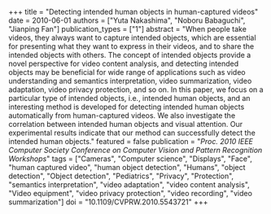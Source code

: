 +++
title = "Detecting intended human objects in human-captured videos"
date = 2010-06-01
authors = ["Yuta Nakashima", "Noboru Babaguchi", "Jianping Fan"]
publication_types = ["1"]
abstract = "When people take videos, they always want to capture intended objects, which are essential for presenting what they want to express in their videos, and to share the intended objects with others. The concept of intended objects provide a novel perspective for video content analysis, and detecting intended objects may be beneficial for wide range of applications such as video understanding and semantics interpretation, video summarization, video adaptation, video privacy protection, and so on. In this paper, we focus on a particular type of intended objects, i.e., intended human objects, and an interesting method is developed for detecting intended human objects automatically from human-captured videos. We also investigate the correlation between intended human objects and visual attention. Our experimental results indicate that our method can successfully detect the intended human objects."
featured = false
publication = "*Proc. 2010 IEEE Computer Society Conference on Computer Vision and Pattern Recognition Workshops*"
tags = ["Cameras", "Computer science", "Displays", "Face", "human captured video", "human object detection", "Humans", "object detection", "Object detection", "Pediatrics", "Privacy", "Protection", "semantics interpretation", "video adaptation", "video content analysis", "Video equipment", "video privacy protection", "video recording", "video summarization"]
doi = "10.1109/CVPRW.2010.5543721"
+++

